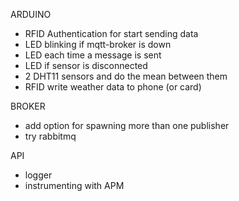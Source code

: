 ARDUINO
- RFID Authentication for start sending data
- LED blinking if mqtt-broker is down
- LED each time a message is sent
- LED if sensor is disconnected
- 2 DHT11 sensors and do the mean between them
- RFID write weather data to phone (or card)

BROKER
- add option for spawning more than one publisher
- try rabbitmq

API
- logger
- instrumenting with APM
